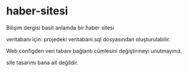 # haber-sitesi
Bilişim dergisi basit anlamda bir haber sitesi

veritabanı için: projedeki veritabani.sql dosyasından oluşturulabilir.

Web.configden veri tabanı bağlantı cümlesini değiştirmeyi unutmayınız.

site tasarımı bana ait değildir.
